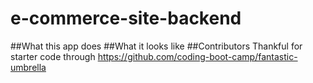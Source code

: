 # e-commerce-site-backend
##What this app does
##What it looks like
##Contributors
Thankful for starter code through https://github.com/coding-boot-camp/fantastic-umbrella